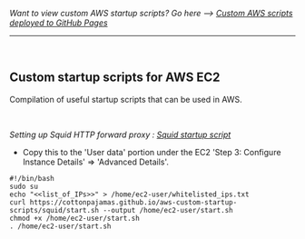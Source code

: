 *Want to view custom AWS startup scripts? Go here --> [Custom AWS scripts deployed to GitHub Pages](https://cottonpajamas.github.io/aws-custom-startup-scripts/)*

---

<br>

## Custom startup scripts for AWS EC2
Compilation of useful startup scripts that can be used in AWS.

<br>

*Setting up Squid HTTP forward proxy : [Squid startup script](https://raw.githubusercontent.com/CottonPajamas/aws-custom-startup-scripts/master/squid/start.sh)*
<br>
  - Copy this to the 'User data' portion under the EC2 'Step 3: Configure Instance Details' => 'Advanced Details'.
```
#!/bin/bash
sudo su
echo "<<list_of_IPs>>" > /home/ec2-user/whitelisted_ips.txt
curl https://cottonpajamas.github.io/aws-custom-startup-scripts/squid/start.sh --output /home/ec2-user/start.sh
chmod +x /home/ec2-user/start.sh
. /home/ec2-user/start.sh
```
